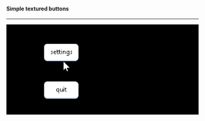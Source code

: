 #### Simple textured buttons

---

![alt](https://github.com/Straskal/milk/blob/master/examples/gui/menu_screen.gif "tite")
